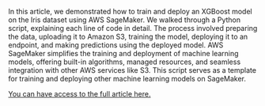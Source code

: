 In this article, we demonstrated how to train and deploy an XGBoost model on the Iris dataset using AWS SageMaker. We walked through a Python script, explaining each line of code in detail. The process involved preparing the data, uploading it to Amazon S3, training the model, deploying it to an endpoint, and making predictions using the deployed model. AWS SageMaker simplifies the training and deployment of machine learning models, offering built-in algorithms, managed resources, and seamless integration with other AWS services like S3. This script serves as a template for training and deploying other machine learning models on SageMaker.

[You can have access to the full article here.](https://medium.com/@s.sadathosseini/aws-sagemaker-training-and-deploying-an-xgboost-model-on-the-iris-dataset-2f08b19dfb2f)
